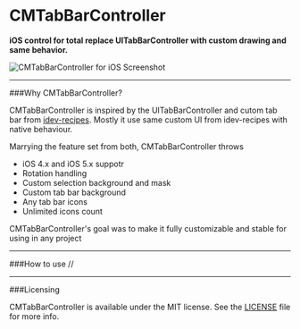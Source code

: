 # CMTabBarController

**iOS control for total replace UITabBarController with custom drawing and same behavior.**

![CMTabBarController for iOS Screenshot](http://github.com/mureev/CMTabBarController/raw/master/Demo/Screenshots/Screenshot.png)

---
###Why CMTabBarController?

CMTabBarController is inspired by the UITabBarController and cutom tab bar from <a href="https://github.com/boctor/idev-recipes">idev-recipes</a>.
Mostly it use same custom UI from idev-recipes with native behaviour.

Marrying the feature set from both, CMTabBarController throws 

* iOS 4.x and iOS 5.x suppotr
* Rotation handling
* Custom selection background and mask
* Custom tab bar background
* Any tab bar icons
* Unlimited icons count

CMTabBarController's goal was to make it fully customizable and stable for using in any project

---
###How to use
//

---
###Licensing

CMTabBarController is available under the MIT license. See the <a href="http://github.com/mureev/CMTabBarController/LICENSE">LICENSE</a> file for more info.